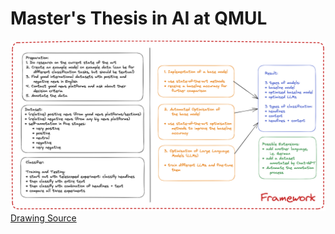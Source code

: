 # Master's Thesis in AI at QMUL

![](proposal/thesis_overview.png)
[Drawing Source](https://excalidraw.com/#json=4pt3h2owP0tCa0FZWOWDU,LCXFMgMPRhBAnFwlu4sqCw)


